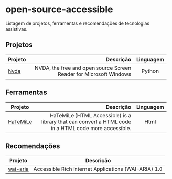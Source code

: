 # open-source-accessible
Listagem de projetos, ferramentas e recomendações de tecnologias assistivas.

## Projetos
| Projeto        | Descrição           | Linguagem  | 
| ------------- |-------------:|:-------------:|
|[Nvda](https://github.com/nvaccess/nvda) | NVDA, the free and open source Screen Reader for Microsoft Windows | Python | 
## Ferramentas 
| Projeto        | Descrição           | Linguagem  |
| ------------- |-------------:|:-----:| 
[HaTeMiLe](https://github.com/carlsonsantana/HaTeMiLe-for-JavaScript) | HaTeMiLe (HTML Accessible) is a library that can convert a HTML code in a HTML code more accessible. | Html |
## Recomendações
| Projeto        | Descrição           |
| ------------- |:-------------:|
|[wai-aria](https://www.w3.org/TR/wai-aria/)| Accessible Rich Internet Applications (WAI-ARIA) 1.0 |
